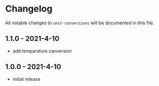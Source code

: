 # Changelog

All notable changes to `unit-conversions` will be documented in this file.

## 1.1.0 - 2021-4-10

- add temparature canversion

## 1.0.0 - 2021-4-10

- initial release

